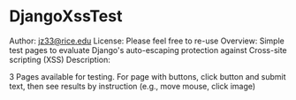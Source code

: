 DjangoXssTest
=============

Author: jz33@rice.edu
License: Please feel free to re-use
Overview: Simple test pages to evaluate Django's auto-escaping protection against Cross-site scripting (XSS)
Description:

3 Pages available for testing. 
For page with buttons, 
click button and submit text, 
then see results by instruction (e.g., move mouse, click image)
